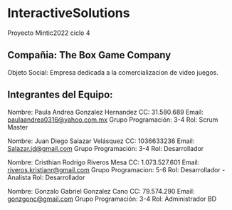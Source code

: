 # InteractiveSolutions
Proyecto Mintic2022 ciclo 4

## Compañia: The Box Game Company 
Objeto Social: Empresa dedicada a la comercializacion de video juegos.

## Integrantes del Equipo:

Nombre: Paula Andrea Gonzalez Hernandez 
CC: 31.580.689
Email: paulaandrea0316@yahoo.com.mx
Grupo Programación: 3-4
Rol: Scrum Master

Nombre: Juan Diego Salazar Velásquez
CC: 1036633236
Email: Salazar.jd@gmail.com
Grupo Programación: 3-4
Rol: Desarrollador

Nombre: Cristhian Rodrigo Riveros Mesa
CC: 1.073.527.601
Email: riveros.kristianr@gmail.com
Grupo Programacion: 5-6
Rol: Desarrollador - Analista
Rol: Desarrollador 

Nombre: Gonzalo Gabriel Gonzalez Cano
CC: 79.574.290
Email: gonzgonc@gmail.com
Grupo Programación: 3-4
Rol: Administrador BD
